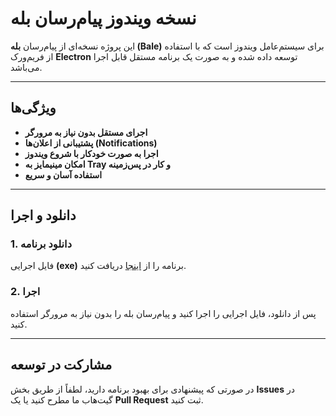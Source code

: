 # نسخه ویندوز پیام‌رسان بله

این پروژه نسخه‌ای از پیام‌رسان **بله (Bale)** برای سیستم‌عامل ویندوز است که با استفاده از فریم‌ورک **Electron** توسعه داده شده و به صورت یک برنامه مستقل قابل اجرا می‌باشد.

---

## ویژگی‌ها

- **اجرای مستقل بدون نیاز به مرورگر**
- **پشتیبانی از اعلان‌ها (Notifications)**
- **اجرا به صورت خودکار با شروع ویندوز**
- **امکان مینیمایز به Tray و کار در پس‌زمینه**
- **استفاده آسان و سریع**

---

## دانلود و اجرا

### 1. دانلود برنامه
فایل اجرایی **(exe)** برنامه را از [اینجا](https://github.com/habibi-dev/Bale-windows/releases/download/1.0.0/bale.Setup.1.0.0.exe) دریافت کنید.

### 2. اجرا
پس از دانلود، فایل اجرایی را اجرا کنید و پیام‌رسان بله را بدون نیاز به مرورگر استفاده کنید.

---

## مشارکت در توسعه

در صورتی که پیشنهادی برای بهبود برنامه دارید، لطفاً از طریق بخش **Issues** در گیت‌هاب ما مطرح کنید یا یک **Pull Request** ثبت کنید.

